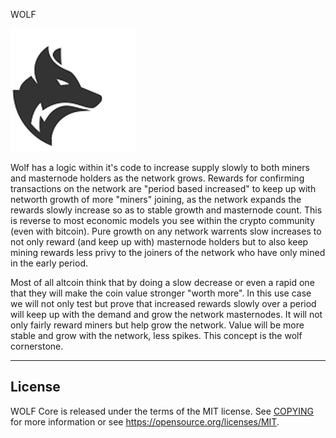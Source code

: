 WOLF

<img src="/src/qt/res/icons/wolf.png" alt="wolfpack"/>


Wolf has a logic within it's code to increase supply slowly to both miners and masternode holders as the network grows. Rewards for confirming transactions on the network are "period based increased" to keep up with networth growth of more "miners" joining, as the network expands the rewards slowly increase so as to stable growth and masternode count. This is reverse to most economic models you see within the crypto community (even with bitcoin). Pure growth on any network warrents slow increases to not only reward (and keep up with) masternode holders but to also keep mining rewards less privy to the joiners of the network who have only mined in the early period.

Most of all altcoin think that by doing a slow decrease or even a rapid one that they will make the coin value stronger "worth more".
In this use case we will not only test but prove that increased rewards slowly over a period will keep up with the demand and grow the network masternodes.
It will not only fairly reward miners but help grow the network.
Value will be more stable and grow with the network, less spikes.
This concept is the wolf cornerstone.
------------        ---















License
-------

WOLF Core is released under the terms of the MIT license. See [COPYING](COPYING) for more
information or see https://opensource.org/licenses/MIT.


